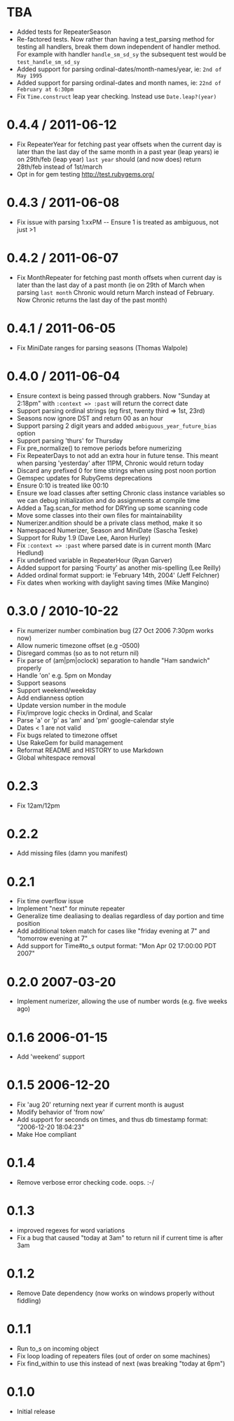 # TBA

* Added tests for RepeaterSeason
* Re-factored tests. Now rather than having a test_parsing method for testing
  all handlers, break them down independent of handler method. For example
  with handler `handle_sm_sd_sy` the subsequent test would be
  `test_handle_sm_sd_sy`
* Added support for parsing ordinal-dates/month-names/year, ie:
  `2nd of May 1995`
* Added support for parsing ordinal-dates and month names, ie:
  `22nd of February at 6:30pm`
* Fix `Time.construct` leap year checking. Instead use `Date.leap?(year)`

# 0.4.4 / 2011-06-12

* Fix RepeaterYear for fetching past year offsets when the current day is
  later than the last day of the same month in a past year (leap years) ie
  on 29th/feb (leap year) `last year` should (and now does) return 28th/feb
  instead of 1st/march
* Opt in for gem testing http://test.rubygems.org/

# 0.4.3 / 2011-06-08

* Fix issue with parsing 1:xxPM -- Ensure 1 is treated as ambiguous, not
  just >1

# 0.4.2 / 2011-06-07

* Fix MonthRepeater for fetching past month offsets when current day is
  later than the last day of a past month (ie on 29th of March when parsing
  `last month` Chronic would return March instead of February. Now Chronic
  returns the last day of the past month)

# 0.4.1 / 2011-06-05

* Fix MiniDate ranges for parsing seasons (Thomas Walpole)

# 0.4.0 / 2011-06-04

* Ensure context is being passed through grabbers. Now "Sunday at 2:18pm"
  with `:context => :past` will return the correct date
* Support parsing ordinal strings (eg first, twenty third => 1st, 23rd)
* Seasons now ignore DST and return 00 as an hour
* Support parsing 2 digit years and added `ambiguous_year_future_bias` option
* Support parsing 'thurs' for Thursday
* Fix pre_normalize() to remove periods before numerizing
* Fix RepeaterDays to not add an extra hour in future tense. This meant
  when parsing 'yesterday' after 11PM, Chronic would return today
* Discard any prefixed 0 for time strings when using post noon portion
* Gemspec updates for RubyGems deprecations
* Ensure 0:10 is treated like 00:10
* Ensure we load classes after setting Chronic class instance variables
  so we can debug initialization and do assignments at compile time
* Added a Tag.scan_for method for DRYing up some scanning code
* Move some classes into their own files for maintainability
* Numerizer.andition should be a private class method, make it so
* Namespaced Numerizer, Season and MiniDate (Sascha Teske)
* Support for Ruby 1.9 (Dave Lee, Aaron Hurley)
* Fix `:context => :past` where parsed date is in current month (Marc Hedlund)
* Fix undefined variable in RepeaterHour (Ryan Garver)
* Added support for parsing 'Fourty' as another mis-spelling (Lee Reilly)
* Added ordinal format support: ie 'February 14th, 2004' (Jeff Felchner)
* Fix dates when working with daylight saving times (Mike Mangino)

# 0.3.0 / 2010-10-22

* Fix numerizer number combination bug (27 Oct 2006 7:30pm works now)
* Allow numeric timezone offset (e.g -0500)
* Disregard commas (so as to not return nil)
* Fix parse of (am|pm|oclock) separation to handle "Ham sandwich" properly
* Handle 'on' e.g. 5pm on Monday
* Support seasons
* Support weekend/weekday
* Add endianness option
* Update version number in the module
* Fix/improve logic checks in Ordinal, and Scalar
* Parse 'a' or 'p' as 'am' and 'pm' google-calendar style
* Dates < 1 are not valid
* Fix bugs related to timezone offset
* Use RakeGem for build management
* Reformat README and HISTORY to use Markdown
* Global whitespace removal

# 0.2.3

* Fix 12am/12pm

# 0.2.2

* Add missing files (damn you manifest)

# 0.2.1

* Fix time overflow issue
* Implement "next" for minute repeater
* Generalize time dealiasing to dealias regardless of day portion and
  time position
* Add additional token match for cases like "friday evening at 7" and
  "tomorrow evening at 7"
* Add support for Time#to_s output format: "Mon Apr 02 17:00:00 PDT 2007"

# 0.2.0 2007-03-20

* Implement numerizer, allowing the use of number words (e.g. five weeks ago)

# 0.1.6 2006-01-15

* Add 'weekend' support

# 0.1.5 2006-12-20

* Fix 'aug 20' returning next year if current month is august
* Modify behavior of 'from now'
* Add support for seconds on times, and thus db timestamp format:
  "2006-12-20 18:04:23"
* Make Hoe compliant

# 0.1.4

* Remove verbose error checking code. oops. :-/

# 0.1.3

* improved regexes for word variations
* Fix a bug that caused "today at 3am" to return nil if current time is
  after 3am

# 0.1.2

* Remove Date dependency (now works on windows properly without fiddling)

# 0.1.1

* Run to_s on incoming object
* Fix loop loading of repeaters files (out of order on some machines)
* Fix find_within to use this instead of next (was breaking "today at 6pm")

# 0.1.0

* Initial release
